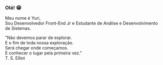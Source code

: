 ### Olá! 😁

Meu nome é Yuri,   
Sou Desenvolvedor Front-End Jr e Estudante de Análise e Desenvolvimento de Sistemas.

"Não devemos parar de explorar.  
E o fim de toda nossa exploração.  
Será chegar onde começamos.  
E conhecer o lugar pela primeira vez."  
T. S. Elliot

